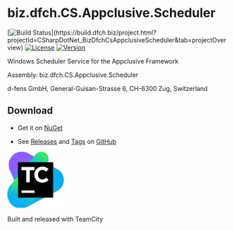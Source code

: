 # biz.dfch.CS.Appclusive.Scheduler
[![Build Status](https://build.dfch.biz/app/rest/builds/buildType:(id:CSharpDotNet_BizDfchCsAppclusiveScheduler_Build)/statusIcon)](https://build.dfch.biz/project.html?projectId=CSharpDotNet_BizDfchCsAppclusiveScheduler&tab=projectOverview)
[![License](https://img.shields.io/badge/license-Apache%20License%202.0-blue.svg)](https://github.com/dfensgmbh/biz.dfch.CS.Appclusive.Scheduler/blob/master/LICENSE)
[![Version](https://img.shields.io/nuget/v/biz.dfch.CS.Appclusive.Scheduler.svg)](https://www.nuget.org/packages/biz.dfch.CS.Appclusive.Scheduler)

Windows Scheduler Service for the Appclusive Framework

Assembly: biz.dfch.CS.Appclusive.Scheduler

d-fens GmbH, General-Guisan-Strasse 6, CH-6300 Zug, Switzerland

## Download

* Get it on [NuGet](https://www.nuget.org/packages/biz.dfch.CS.Appclusive.Scheduler/)

* See [Releases](https://github.com/dfensgmbh/biz.dfch.CS.Appclusive.Scheduler/releases) and [Tags](https://github.com/dfensgmbh/biz.dfch.CS.Appclusive.Scheduler/tags) on [GitHub](https://github.com/dfensgmbh/biz.dfch.CS.Appclusive.Scheduler)

[![TeamCity Logo](https://github.com/dfensgmbh/biz.dfch.CS.Appclusive.Scheduler/blob/develop/TeamCity.png)](https://www.jetbrains.com/teamcity/)

Built and released with TeamCity
